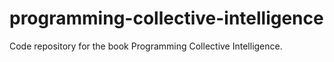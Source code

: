 # programming-collective-intelligence
Code repository for the book Programming Collective Intelligence.
